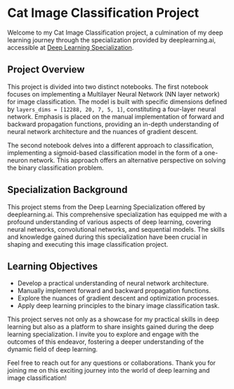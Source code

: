 # Cat Image Classification Project

Welcome to my Cat Image Classification project, a culmination of my deep learning journey through the specialization provided by deeplearning.ai, accessible at [Deep Learning Specialization](https://www.coursera.org/specializations/deep-learning).

## Project Overview

This project is divided into two distinct notebooks. The first notebook focuses on implementing a Multilayer Neural Network (NN layer network) for image classification. The model is built with specific dimensions defined by `layers_dims = [12288, 20, 7, 5, 1]`, constituting a four-layer neural network. Emphasis is placed on the manual implementation of forward and backward propagation functions, providing an in-depth understanding of neural network architecture and the nuances of gradient descent.

The second notebook delves into a different approach to classification, implementing a sigmoid-based classification model in the form of a one-neuron network. This approach offers an alternative perspective on solving the binary classification problem.

## Specialization Background

This project stems from the Deep Learning Specialization offered by deeplearning.ai. This comprehensive specialization has equipped me with a profound understanding of various aspects of deep learning, covering neural networks, convolutional networks, and sequential models. The skills and knowledge gained during this specialization have been crucial in shaping and executing this image classification project.

## Learning Objectives

- Develop a practical understanding of neural network architecture.
- Manually implement forward and backward propagation functions.
- Explore the nuances of gradient descent and optimization processes.
- Apply deep learning principles to the binary image classification task.

This project serves not only as a showcase for my practical skills in deep learning but also as a platform to share insights gained during the deep learning specialization. I invite you to explore and engage with the outcomes of this endeavor, fostering a deeper understanding of the dynamic field of deep learning.

Feel free to reach out for any questions or collaborations. Thank you for joining me on this exciting journey into the world of deep learning and image classification!
